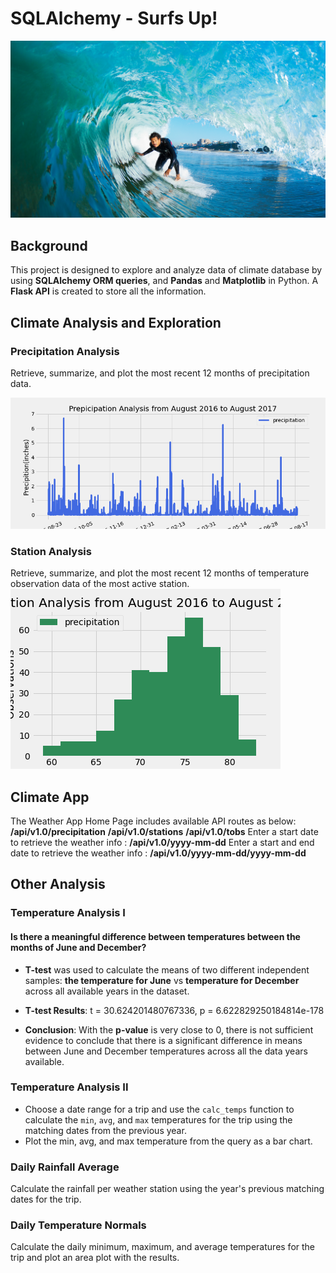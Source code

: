 # SQLAlchemy - Surfs Up!

![surfs-up.png](https://github.com/PeiDay/SQLAlchemy-Challenge/blob/main/Images/surfs-up.png?raw=true)

## Background
This project is designed to explore and analyze data of climate database by using **SQLAlchemy ORM queries**, and **Pandas** and **Matplotlib** in Python. A **Flask API** is created to store all the information.

## Climate Analysis and Exploration

### Precipitation Analysis
Retrieve, summarize, and plot the most recent 12 months of precipitation data. 

![precipitation_analysis](https://github.com/PeiDay/SQLAlchemy-Challenge/blob/main/Images/Precipitation_analysis.png?raw=true)


### Station Analysis
Retrieve, summarize, and plot the most recent 12 months of temperature observation data of the most active station.
![station_hist](https://github.com/PeiDay/SQLAlchemy-Challenge/blob/main/Images/Station_hist.png?raw=true)


## Climate App
The Weather App Home Page includes available API routes as below:
**/api/v1.0/precipitation**
**/api/v1.0/stations**
**/api/v1.0/tobs**
Enter a start date to retrieve the weather info : **/api/v1.0/yyyy-mm-dd**
Enter a start and end date to retrieve the weather info : **/api/v1.0/yyyy-mm-dd/yyyy-mm-dd**


## Other Analysis

### Temperature Analysis I
#### Is there a meaningful difference between temperatures between the months of June and December?

* **T-test** was used to calculate the means of two different independent samples: __the temperature for June__ vs __temperature for December__ across all available years in the dataset.

* **T-test Results**: t = 30.624201480767336, p = 6.622829250184814e-178

* **Conclusion**: With the __p-value__ is very close to 0, there is not sufficient evidence to conclude that there is a significant difference in means between June and December temperatures across all the data years available.


### Temperature Analysis II
* Choose a date range for a trip and use the `calc_temps` function to calculate the `min`, `avg`, and `max` temperatures for the trip using the matching dates from the previous year. 
* Plot the min, avg, and max temperature from the query as a bar chart.


### Daily Rainfall Average
Calculate the rainfall per weather station using the year's previous matching dates for the trip.


### Daily Temperature Normals
Calculate the daily minimum, maximum, and average temperatures for the trip and plot an area plot with the results.

